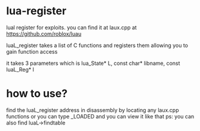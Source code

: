 # lua-register

lual register for exploits. you can find it at laux.cpp at https://github.com/roblox/luau

luaL_register takes a list of C functions and registers them allowing you to gain function access

it takes 3 parameters which is lua_State* L, const char* libname, const luaL_Reg* l

# how to use?

find the luaL_register address in disassembly by locating any laux.cpp functions
or you can type _LOADED and you can view it like that
ps: you can also find luaL->findtable

